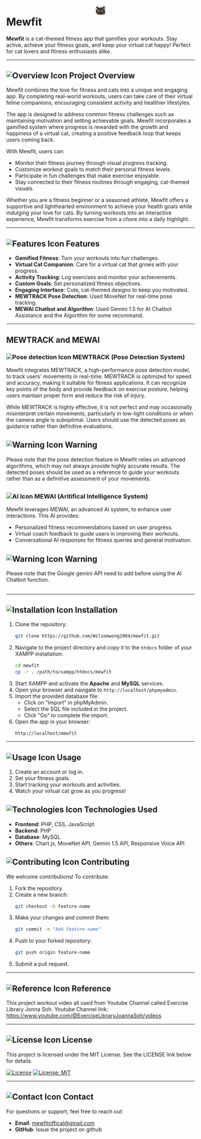 # <img src="assets/icons/cat-logo-tabs.png" alt="Mewfit Icon" width="30" style="display: block; margin: auto;"> Mewfit

**Mewfit** is a cat-themed fitness app that gamifies your workouts. Stay active, achieve your fitness goals, and keep your virtual cat happy! Perfect for cat lovers and fitness enthusiasts alike.

---

## <img src="https://img.icons8.com/?size=100&id=kNAXzKcSNxtX&format=png&color=000000" alt="Overview Icon" width="24"> Project Overview
Mewfit combines the love for fitness and cats into a unique and engaging app. By completing real-world workouts, users can take care of their virtual feline companions, encouraging consistent activity and healthier lifestyles. 

The app is designed to address common fitness challenges such as maintaining motivation and setting achievable goals. Mewfit incorporates a gamified system where progress is rewarded with the growth and happiness of a virtual cat, creating a positive feedback loop that keeps users coming back.

With Mewfit, users can:
- Monitor their fitness journey through visual progress tracking.
- Customize workout goals to match their personal fitness levels.
- Participate in fun challenges that make exercise enjoyable.
- Stay connected to their fitness routines through engaging, cat-themed visuals.

Whether you are a fitness beginner or a seasoned athlete, Mewfit offers a supportive and lighthearted environment to achieve your health goals while indulging your love for cats. By turning workouts into an interactive experience, Mewfit transforms exercise from a chore into a daily highlight.

---

## <img src="https://img.icons8.com/color/48/features-list.png" alt="Features Icon" width="24"> Features
- **Gamified Fitness**: Turn your workouts into fun challenges.
- **Virtual Cat Companion**: Care for a virtual cat that grows with your progress.
- **Activity Tracking**: Log exercises and monitor your achievements.
- **Custom Goals**: Set personalized fitness objectives.
- **Engaging Interface**: Cute, cat-themed designs to keep you motivated.
- **MEWTRACK Pose Detection**: Used MoveNet for real-time pose tracking.
- **MEWAI Chatbot and Algorithm**: Used Gemini 1.5 for AI Chatbot Assistance and the Algorithm for some recommand.

---

## MEWTRACK and MEWAI
### <img src="https://img.icons8.com/?size=100&id=0GsgN38nhCVH&format=png&color=000000" alt="Pose detection Icon" width="24"> MEWTRACK (Pose Detection System)
Mewfit integrates MEWTRACK, a high-performance pose detection model, to track users' movements in real-time. MEWTRACK is optimized for speed and accuracy, making it suitable for fitness applications. It can recognize key points of the body and provide feedback on exercise posture, helping users maintain proper form and reduce the risk of injury.

While MEWTRACK is highly effective, it is not perfect and may occasionally misinterpret certain movements, particularly in low-light conditions or when the camera angle is suboptimal. Users should use the detected poses as guidance rather than definitive evaluations.

## <img src="https://img.icons8.com/color/48/error--v1.png" alt="Warning Icon" width="24"> Warning
Please note that the pose detection feature in Mewfit relies on advanced algorithms, which may not always provide highly accurate results. The detected poses should be used as a reference to guide your workouts rather than as a definitive assessment of your movements.
##

### <img src="https://img.icons8.com/?size=100&id=eoxMN35Z6JKg&format=png&color=000000" alt="AI Icon" width="24"> MEWAI (Aritifical Intelligence System)
Mewfit leverages MEWAI, an advanced AI system, to enhance user interactions. This AI provides:
- Personalized fitness recommendations based on user progress.
- Virtual coach feedback to guide users in improving their workouts.
- Conversational AI responses for fitness queries and general motivation.

## <img src="https://img.icons8.com/color/48/error--v1.png" alt="Warning Icon" width="24"> Warning
Please note that the Google gemini API need to add before using the AI Chatbot function.
##

---

## <img src="https://img.icons8.com/fluency/48/installing-updates.png" alt="Installation Icon" width="24"> Installation
1. Clone the repository:
   ```bash
   git clone https://github.com/Wilsomwong2004/mewfit.git
   ```
2. Navigate to the project directory and copy it to the `htdocs` folder of your XAMPP installation:
   ```bash
   cd mewfit
   cp -r . /path/to/xampp/htdocs/mewfit
   ```
3. Start XAMPP and activate the **Apache** and **MySQL** services.
4. Open your browser and navigate to `http://localhost/phpmyadmin`.
5. Import the provided database file:
   - Click on "Import" in phpMyAdmin.
   - Select the SQL file included in the project.
   - Click "Go" to complete the import.
6. Open the app in your browser:
   ```
   http://localhost/mewfit
   ```
---

## <img src="https://img.icons8.com/?size=100&id=21440&format=png&color=000000" alt="Usage Icon" width="24"> Usage
1. Create an account or log in.
2. Set your fitness goals.
3. Start tracking your workouts and activities.
4. Watch your virtual cat grow as you progress!

## <img src="https://img.icons8.com/?size=100&id=19294&format=png&color=000000" alt="Technologies Icon" width="24"> Technologies Used
- **Frontend**: PHP, CSS, JavaScript
- **Backend**: PHP
- **Database**: MySQL
- **Others**: Chart.js, MoveNet API, Gemini 1.5 API, Responsive Voice API


## <img src="https://img.icons8.com/color/48/git.png" alt="Contributing Icon" width="24"> Contributing
We welcome contributions! To contribute:
1. Fork the repository.
2. Create a new branch:
   ```bash
   git checkout -b feature-name
   ```
3. Make your changes and commit them:
   ```bash
   git commit -m "Add feature-name"
   ```
4. Push to your forked repository:
   ```bash
   git push origin feature-name
   ```
5. Submit a pull request.

---

## <img src="https://img.icons8.com/?size=100&id=nYLN7d17EZ3i&format=png&color=000000" alt="Reference Icon" width="24"> Reference
This project workout video all used from Youtube Channel called Exercise Library Jonna Soh.
Youtube Channel link: https://www.youtube.com/@ExerciseLibraryJoannaSoh/videos

---

## <img src="https://img.icons8.com/?size=100&id=I6CGhKSOwqrX&format=png&color=000000" alt="License Icon" width="24"> License
This project is licensed under the MIT License. See the LICENSE link below for details.

[![License](https://img.shields.io/badge/License-Apache%202.0-blue.svg)](https://opensource.org/licenses/Apache-2.0)
[![License: MIT](https://img.shields.io/badge/License-MIT-yellow.svg)](https://opensource.org/licenses/MIT)

---

## <img src="https://img.icons8.com/fluency/48/contacts.png" alt="Contact Icon" width="24"> Contact
For questions or support, feel free to reach out:
- **Email**: [mewfitoffical@gmail.com](mailto:mewfitoffical@gmail.com)
- **GitHub**: Issue the project on github

